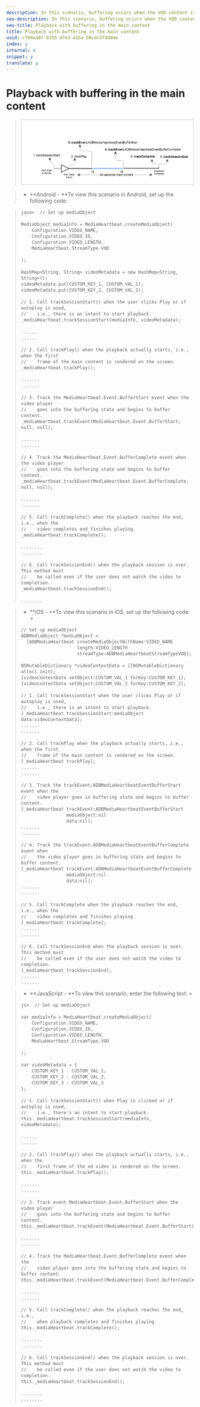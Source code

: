 ```yaml
---
description: In this scenario, buffering occurs when the VOD content is played back.
seo-description: In this scenario, buffering occurs when the VOD content is played back.
seo-title: Playback with buffering in the main content
title: Playback with buffering in the main content
uuid: cf80aa8f-b355-47e3-a1ba-b6cdc5f4d84e
index: y
internal: n
snippet: y
translate: y
---
```


# Playback with buffering in the main content


><a id="fig_E4644A6B9940403BA81AC82585C4C1D7"></a> ![](../../../assets/buffer-regular-content.png) 

>
>* **Android - **To view this scenario in Android, set up the following code: 

>
>  ```
>  java>  // Set up mediaObject 
>   
>  MediaObject mediaInfo = MediaHeartbeat.createMediaObject( 
>      Configuration.VIDEO_NAME,  
>      Configuration.VIDEO_ID,  
>      Configuration.VIDEO_LENGTH,  
>      MediaHeartbeat.StreamType.VOD 
>   
>  ); 
>   
>  HashMap<String, String> videoMetadata = new HashMap<String, String>(); 
>  videoMetadata.put(CUSTOM_KEY_1, CUSTOM_VAL_1); 
>  videoMetadata.put(CUSTOM_KEY_2, CUSTOM_VAL_2); 
>   
>  // 1. Call trackSessionStart() when the user clicks Play or if autoplay is used,  
>  //    i.e., there is an intent to start playback. 
>  _mediaHeartbeat.trackSessionStart(mediaInfo, videoMetadata); 
>   
>  ...... 
>  ...... 
>   
>  // 2. Call trackPlay() when the playback actually starts, i.e., when the first  
>  //    frame of the main content is rendered on the screen. 
>  _mediaHeartbeat.trackPlay(); 
>   
>  ....... 
>  ....... 
>   
>  // 3. Track the MediaHeartbeat.Event.BufferStart event when the video player  
>  //    goes into the buffering state and begins to buffer content. 
>  _mediaHeartbeat.trackEvent(MediaHeartbeat.Event.BufferStart, null, null); 
>   
>  ....... 
>  ....... 
>   
>  // 4. Track the MediaHeartbeat.Event.BufferComplete event when the video player  
>  //    goes into the buffering state and begins to buffer content. 
>  _mediaHeartbeat.trackEvent(MediaHeartbeat.Event.BufferComplete, null, null); 
>   
>  ....... 
>  ....... 
>   
>  // 5. Call trackComplete() when the playback reaches the end, i.e., when the 
>  //    video completes and finishes playing. 
>  _mediaHeartbeat.trackComplete(); 
>   
>  ........ 
>  ........ 
>   
>  // 6. Call trackSessionEnd() when the playback session is over. This method must  
>  //    be called even if the user does not watch the video to completion. 
>  _mediaHeartbeat.trackSessionEnd(); 
>   
>  ........ 
>  
>  ```


>* **iOS - **To view this scenario in iOS, set up the following code: >
>  ```
>  // Set up mediaObject 
>  ADBMediaObject *mediaObject =  
>    [ADBMediaHeartbeat createMediaObjectWithName:VIDEO_NAME  
>                       length:VIDEO_LENGTH  
>                       streamType:ADBMediaHeartbeatStreamTypeVOD]; 
>     
>  NSMutableDictionary *videoContextData = [[NSMutableDictionary alloc] init]; 
>  [videoContextData setObject:CUSTOM_VAL_1 forKey:CUSTOM_KEY_1]; 
>  [videoContextData setObject:CUSTOM_VAL_2 forKey:CUSTOM_KEY_2]; 
>    
>  // 1. Call trackSessionStart when the user clicks Play or if autoplay is used,  
>  //    i.e., there is an intent to start playback. 
>  [_mediaHeartbeat trackSessionStart:mediaObject data:videoContextData]; 
>  ....... 
>  ....... 
>    
>  // 2. Call trackPlay when the playback actually starts, i.e., when the first  
>  //    frame of the main content is rendered on the screen. 
>  [_mediaHeartbeat trackPlay];  
>  ....... 
>  ....... 
>   
>  // 3. Track the trackEvent:ADBMediaHeartbeatEventBufferStart event when the  
>  //    video player goes in buffering state and begins to buffer content. 
>  [_mediaHeartbeat trackEvent:ADBMediaHeartbeatEventBufferStart  
>                   mediaObject:nil  
>                   data:nil]; 
>  ....... 
>  ....... 
>    
>  // 4. Track the trackEvent:ADBMediaHeartbeatEventBufferComplete event when  
>  //    the video player goes in buffering state and begins to buffer content. 
>  [_mediaHeartbeat trackEvent:ADBMediaHeartbeatEventBufferComplete  
>                   mediaObject:nil  
>                   data:nil]; 
>  ....... 
>  ....... 
>    
>  // 5. Call trackComplete when the playback reaches the end, i.e., when the 
>  //    video completes and finishes playing. 
>  [_mediaHeartbeat trackComplete]; 
>  ....... 
>  ....... 
>   
>  // 6. Call trackSessionEnd when the playback session is over. This method must  
>  //    be called even if the user does not watch the video to completion. 
>  [_mediaHeartbeat trackSessionEnd]; 
>  ....... 
>  ....... 
>  
>  ```


>* **JavaScript - **To view this scenario, enter the following text: >
>  ```
>  js>  // Set up mediaObject 
>   
>  var mediaInfo = MediaHeartbeat.createMediaObject( 
>      Configuration.VIDEO_NAME,  
>      Configuration.VIDEO_ID,  
>      Configuration.VIDEO_LENGTH,  
>      MediaHeartbeat.StreamType.VOD 
>   
>  ); 
>   
>  var videoMetadata = { 
>      CUSTOM_KEY_1 : CUSTOM_VAL_1,  
>      CUSTOM_KEY_2 : CUSTOM_VAL_2,  
>      CUSTOM_KEY_3 : CUSTOM_VAL_3 
>  }; 
>   
>  // 1. Call trackSessionStart() when Play is clicked or if autoplay is used,  
>  //    i.e., there's an intent to start playback. 
>  this._mediaHeartbeat.trackSessionStart(mediaInfo, videoMetadata); 
>   
>  ...... 
>  ...... 
>   
>  // 2. Call trackPlay() when the playback actually starts, i.e., when the  
>  //    first frame of the ad video is rendered on the screen. 
>  this._mediaHeartbeat.trackPlay(); 
>   
>  ....... 
>  ....... 
>   
>  // 3. Track event MediaHeartbeat.Event.BufferStart when the video player  
>  //    goes into the buffering state and begins to buffer content. 
>  this._mediaHeartbeat.trackEvent(MediaHeartbeat.Event.BufferStart); 
>   
>  ....... 
>  ....... 
>   
>  // 4. Track the MediaHeartbeat.Event.BufferComplete event when the  
>  //    video player goes into the buffering state and begins to buffer content. 
>  this._mediaHeartbeat.trackEvent(MediaHeartbeat.Event.BufferComplete); 
>   
>  ....... 
>  ....... 
>   
>  // 5. Call trackComplete() when the playback reaches the end, i.e.,  
>  //    when playback completes and finishes playing. 
>  this._mediaHeartbeat.trackComplete(); 
>   
>  ........ 
>  ........ 
>   
>  // 6. Call trackSessionEnd() when the playback session is over. This method must  
>  //    be called even if the user does not watch the video to completion. 
>  this._mediaHeartbeat.trackSessionEnd(); 
>   
>  ........ 
>  ........ 
>  
>  ```



